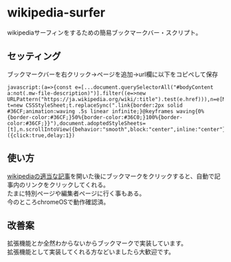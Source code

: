 # wikipedia-surfer
wikipediaサーフィンをするための簡易ブックマークバー・スクリプト。
## セッティング
ブックマークバーを右クリック→ページを追加→url欄に以下をコピペして保存
```
javascript:(a=>{const e=[...document.querySelectorAll("#bodyContent a:not(.mw-file-description)")].filter((e=>new URLPattern("https://ja.wikipedia.org/wiki/:title").test(e.href))),n=e[Math.floor(Math.random()*e.length)];n.classList.add("link");const t=new CSSStyleSheet;t.replaceSync(".link{border:2px solid #36CF;animation:waving .5s linear infinite;}@keyframes waving{0%{border-color:#36CF;}50%{border-color:#36C0;}100%{border-color:#36CF;}}"),document.adoptedStyleSheets=[t],n.scrollIntoView({behavior:"smooth",block:"center",inline:"center"}),n.focus({preventScroll:!0}),a.click&&setTimeout((()=>n.click()),1e3*a.delay)})({click:true,delay:1})
```
## 使い方
[wikipediaの適当な記事](https://ja.wikipedia.org/wiki/%E7%89%B9%E5%88%A5:%E3%81%8A%E3%81%BE%E3%81%8B%E3%81%9B%E8%A1%A8%E7%A4%BA)を開いた後にブックマークをクリックすると、自動で記事内のリンクをクリックしてくれる。<br>
たまに特別ページや編集者ページに行く事もある。<br>
今のところchromeOSで動作確認済。
## 改善案
拡張機能とか全然わからないからブックマークで実装しています。<br>
拡張機能として実装してくれる方などいましたら大歓迎です。
